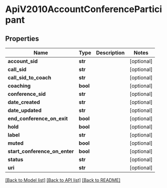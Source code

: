 # ApiV2010AccountConferenceParticipant

## Properties
Name | Type | Description | Notes
------------ | ------------- | ------------- | -------------
**account_sid** | **str** |  | [optional] 
**call_sid** | **str** |  | [optional] 
**call_sid_to_coach** | **str** |  | [optional] 
**coaching** | **bool** |  | [optional] 
**conference_sid** | **str** |  | [optional] 
**date_created** | **str** |  | [optional] 
**date_updated** | **str** |  | [optional] 
**end_conference_on_exit** | **bool** |  | [optional] 
**hold** | **bool** |  | [optional] 
**label** | **str** |  | [optional] 
**muted** | **bool** |  | [optional] 
**start_conference_on_enter** | **bool** |  | [optional] 
**status** | **str** |  | [optional] 
**uri** | **str** |  | [optional] 

[[Back to Model list]](../README.md#documentation-for-models) [[Back to API list]](../README.md#documentation-for-api-endpoints) [[Back to README]](../README.md)


